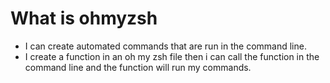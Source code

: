 # What is ohmyzsh
- I can create automated commands that are run in the command line.
- I create a function in an oh my zsh file then i can call the function in the command line and the function will run my commands.